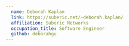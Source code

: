 ```yaml
---
  name: Deborah Kaplan
  link: https://suberic.net/~deborah.kaplan/
  affiliation: Suberic Networks
  occupation_title: Software Engineer
  github: deborahgu
---
```

